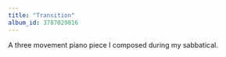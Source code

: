 ```yaml
---
title: "Transition"
album_id: 3787029816
---
```


A three movement piano piece I composed during my sabbatical.
